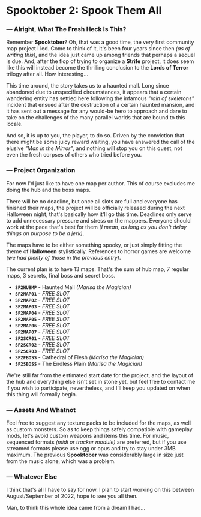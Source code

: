 # Spooktober 2: Spook Them All

### — Alright, What The Fresh Heck Is This?

Remember **Spooktober**? Oh, that was a good time, the very first community map project I led. Come to think of it, it's been four years since then *(as of writing this)*, and the idea just came up among friends that perhaps a sequel is due. And, after the flop of trying to organize a **Strife** project, it does seem like this will instead become the thrilling conclusion to the **Lords of Terror** trilogy after all. How interesting...

This time around, the story takes us to a haunted mall. Long since abandoned due to unspecified circumstances, it appears that a certain wandering entity has settled here following the infamous *"rain of skeletons"* incident that ensued after the destruction of a certain haunted mansion, and it has sent out a message for any would-be hero to approach and dare to take on the challenges of the many parallel worlds that are bound to this locale.

And so, it is up to you, the player, to do so. Driven by the conviction that there might be some juicy reward waiting, you have answered the call of the elusive *"Man in the Mirror"*, and nothing will stop you on this quest, not even the fresh corpses of others who tried before you.

### — Project Organization

For now I'd just like to have one map per author. This of course excludes me doing the hub and the boss maps.

There will be no deadline, but once all slots are full and everyone has finished their maps, the project will be officially released during the next Halloween night, that's basically how it'll go this time. Deadlines only serve to add unnecessary pressure and stress on the mappers. Everyone should work at the pace that's best for them *(I mean, as long as you don't delay things on purpose to be a jerk)*.

The maps have to be either something spooky, or just simply fitting the theme of **Halloween** stylistically. References to horror games are welcome *(we had plenty of those in the previous entry)*.

The current plan is to have 13 maps. That's the sum of hub map, 7 regular maps, 3 secrets, final boss and secret boss.

- **`SP2HUBMP`** - Haunted Mall *(Marisa the Magician)*
- **`SP2MAP01`** - *FREE SLOT*
- **`SP2MAP02`** - *FREE SLOT*
- **`SP2MAP03`** - *FREE SLOT*
- **`SP2MAP04`** - *FREE SLOT*
- **`SP2MAP05`** - *FREE SLOT*
- **`SP2MAP06`** - *FREE SLOT*
- **`SP2MAP07`** - *FREE SLOT*
- **`SP2SCR01`** - *FREE SLOT*
- **`SP2SCR02`** - *FREE SLOT*
- **`SP2SCR03`** - *FREE SLOT*
- **`SP2FBOSS`** - Cathedral of Flesh *(Marisa the Magician)*
- **`SP2SBOSS`** - The Endless Plain *(Marisa the Magician)*

We're still far from the estimated start date for the project, and the layout of the hub and everything else isn't set in stone yet, but feel free to contact me if you wish to participate, nevertheless, and I'll keep you updated on when this thing will formally begin.

### — Assets And Whatnot

Feel free to suggest any texture packs to be included for the maps, as well as custom monsters. So as to keep things safely compatible with gameplay mods, let's avoid custom weapons and items this time. For music, sequenced formats *(midi or tracker module)* are preferred, but if you use streamed formats please use ogg or opus and try to stay under 3MB maximum. The previous **Spooktober** was considerably large in size just from the music alone, which was a problem.

### — Whatever Else

I think that's all I have to say for now. I plan to start working on this between August/September of 2022, hope to see you all then.

Man, to think this whole idea came from a dream I had...
